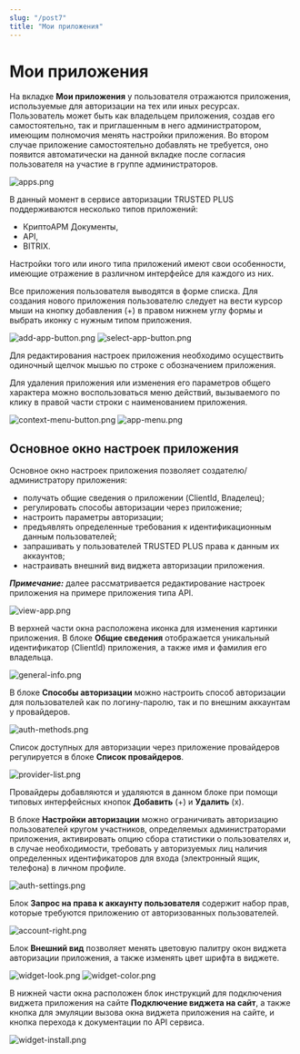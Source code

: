 ```yaml
---
slug: "/post7"
title: "Мои приложения"
---
```


# Мои приложения
	
На вкладке **Мои приложения** у пользователя отражаются приложения, используемые для авторизации на тех или иных ресурсах. Пользователь может быть как владельцем приложения, создав его самостоятельно, так и приглашенным в него администратором, имеющим полномочия менять настройки приложения. Во втором случае приложение самостоятельно добавлять не требуется, оно появится автоматически на данной вкладке после согласия пользователя на участие в группе администраторов.

![apps.png](./images/apps.png "Вкладка Мои приложения") 

В данный момент в сервисе авторизации TRUSTED PLUS поддерживаются несколько типов приложений:

- КриптоАРМ Документы,
- API,
- BITRIX. 
  
Настройки того или иного типа приложений имеют свои особенности, имеющие отражение в различном интерфейсе для каждого из них.

Все приложения пользователя выводятся в форме cписка. Для создания нового приложения пользователю следует на вести курсор мыши на кнопку добавления (+) в правом нижнем углу формы и выбрать иконку с нужным типом приложения. 

![add-app-button.png](./images/add-app-button.png "Кнопка добавления приложения") ![select-app-button.png](./images/select-app-button.png "Кнопка выбора типа приложения")

Для редактирования настроек приложения необходимо осуществить одиночный щелчок мышью по строке с обозначением приложения. 

Для удаления приложения или изменения его параметров общего характера можно воспользоваться меню действий, вызываемого по клику в правой части строки с наименованием приложения.

![context-menu-button.png](./images/context-menu-button.png "Кнопка вызова контекстного меню действий для приложения") ![app-menu.png](./images/app-menu.png "Меню действий с приложением")


## Основное окно настроек приложения

Основное окно настроек приложения позволяет создателю/администратору приложения:

- получать общие сведения о приложении (ClientId, Владелец);
- регулировать способы авторизации через приложение;
- настроить параметры авторизации;
- предъявлять определенные требования к идентификационным данным пользователей;
- запрашивать у пользователей TRUSTED PLUS права к данным их аккаунтов;
- настраивать внешний вид виджета авторизации приложения.

***Примечание:*** далее рассматривается редактирование настроек приложения на примере приложения типа API.

![view-app.png](./images/view-app.png "Основное окно настроек приложения")


В верхней части окна расположена иконка для изменения картинки приложения.
В блоке **Общие сведения** отображается уникальный идентификатор (ClientId) приложения, а также имя и фамилия его владельца.

![general-info.png](./images/general-info.png "Блок Общие сведения")

В блоке **Способы авторизации** можно настроить способ авторизации для пользователей как по логину-паролю, так и по внешним аккаунтам у провайдеров.

![auth-methods.png](./images/auth-methods.png "Блок Способы авторизации") 

Список доступных для авторизации через приложение провайдеров регулируется в блоке **Список провайдеров**.

![provider-list.png](./images/provider-list.png "Блок Список провайдеров")

Провайдеры добавляются и удаляются в данном блоке при помощи типовых интерфейсных кнопок **Добавить** (+) и **Удалить** (х).

В блоке **Настройки авторизации** можно ограничивать авторизацию пользователей кругом участников, определяемых администраторами приложения, активировать опцию сбора статистики о пользователях и, в случае необходимости, требовать у авторизуемых лиц наличия определенных идентификаторов для входа (электронный ящик, телефона) в личном профиле.

![auth-settings.png](./images/auth-settings.png "Блок Настройки авторизации")

Блок **Запрос на права к аккаунту пользователя** содержит набор прав, которые требуются приложению от авторизованных пользователей. 	

![account-right.png](./images/account-right.png "Блок Запрос на права к аккаунту пользователя")

Блок **Внешний вид**  позволяет менять цветовую палитру окон виджета авторизации приложения, а также изменять цвет шрифта в виджете.

 ![widget-look.png](./images/widget-look.png "Блок Внешний вид виджета приложения")	
 ![widget-color.png](./images/widget-color.png "Окно выбора цветовой схемы виджета")
 	
В нижней части окна расположен блок инструкций для подключения виджета приложения на сайте **Подключение виджета на сайт**, а также кнопка для эмуляции вызова окна виджета приложения на сайте, и кнопка перехода к документации по API сервиса.

![widget-install.png](./images/widget-install.png "Блок Подключение виджета на сайт")

